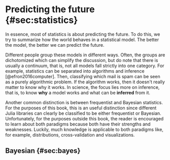 # Predicting the future {#sec:statistics}

In essence, most of statistics is about predicting the future.
To do this, we try to summarize how the world behaves in a statistical model.
The better the model, the better we can predict the future.

Different people group these models in different ways.
Often, the groups are dichotomized which can simplify the discussion, but do note that there is usually a continuum, that is, not all models fall strictly into one category.
For example, statistics can be separated into algorithms and inference [@efron2016computer].
Then, classifying which mail is spam can be seen as a purely algorithmic problem.
If the algorithm works, then it doesn't really matter to know why it works.
In science, the focus lies more on inference, that is, to know **why** a model works and what can be **inferred** from it.

Another common distinction is between frequentist and Bayesian statistics.
For the purposes of this book, this is an useful distinction since different Julia libraries can clearly be classified to be either frequentist or Bayesian.
Unfortunately, for the purposes outside this book, the reader is encouraged to learn about both paradigms because both have their strengths and weaknesses.
Luckily, much knowledge is applicable to both paradigms like, for example, distributions, cross-validation and visualizations.

## Bayesian {#sec:bayes}
